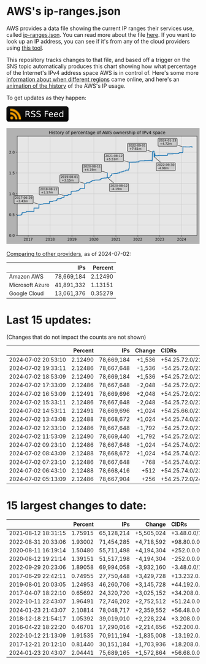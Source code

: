 # AWS's ip-ranges.json

AWS provides a data file showing the current IP ranges their
services use, called [ip-ranges.json](https://ip-ranges.amazonaws.com/ip-ranges.json).
You can read more about the file [here](https://docs.aws.amazon.com/general/latest/gr/aws-ip-ranges.html).
If you want to look up an IP address, you can see if it's from any of the cloud providers using [this tool](https://cloud-ips.s3-us-west-2.amazonaws.com/index.html).

This repository tracks changes to that file, and based off a trigger on the SNS 
topic automatically produces this chart showing how what percentage of the 
Internet's IPv4 address space AWS is in control of.  Here's some 
more [information about when different regions](announces.md) came 
online, and here's an [animation of the history](https://youtu.be/Su25yl7eol8) 
of the AWS's IP usage.

To get updates as they happen:

[![RSS Icon](images/rss_badge.svg)](https://raw.githubusercontent.com/seligman/aws-ip-ranges/master/rss.xml)

![History of AWS](history_count.svg)

[Comparing to other providers](https://github.com/seligman/cloud_sizes), as of 2024-07-02:

| | IPs | Percent |
| --- | ---: | ---: |
| Amazon AWS | 78,669,184 | 2.12490 |
| Microsoft Azure | 41,891,332 | 1.13151 |
| Google Cloud | 13,061,376 | 0.35279 |


# Last 15 updates:

(Changes that do not impact the counts are not shown)

| | Percent | IPs | Change | CIDRs |
| :--- | ---: | ---: | ---: | :--- |
| 2024&#8209;07&#8209;02&nbsp;20:53:10 | 2.12490 | 78,669,184 | +1,536 | +54.25.72.0/22,&nbsp;+54.25.76.0/23 |
| 2024&#8209;07&#8209;02&nbsp;19:33:11 | 2.12486 | 78,667,648 | -1,536 | -54.25.72.0/22,&nbsp;-54.25.76.0/23 |
| 2024&#8209;07&#8209;02&nbsp;18:53:09 | 2.12490 | 78,669,184 | +1,536 | +54.25.72.0/22,&nbsp;+54.25.76.0/23 |
| 2024&#8209;07&#8209;02&nbsp;17:33:09 | 2.12486 | 78,667,648 | -2,048 | -54.25.72.0/22,&nbsp;-54.25.76.0/23,&nbsp;-54.25.66.0/24,&nbsp;... |
| 2024&#8209;07&#8209;02&nbsp;16:53:09 | 2.12491 | 78,669,696 | +2,048 | +54.25.72.0/22,&nbsp;+54.25.76.0/23,&nbsp;+54.25.66.0/24,&nbsp;... |
| 2024&#8209;07&#8209;02&nbsp;15:33:11 | 2.12486 | 78,667,648 | -2,048 | -54.25.72.0/22,&nbsp;-54.25.66.0/23,&nbsp;-54.25.68.0/24,&nbsp;... |
| 2024&#8209;07&#8209;02&nbsp;14:53:11 | 2.12491 | 78,669,696 | +1,024 | +54.25.66.0/23,&nbsp;+54.25.72.0/23,&nbsp;+54.25.77.0/24,&nbsp;... |
| 2024&#8209;07&#8209;02&nbsp;13:43:08 | 2.12488 | 78,668,672 | +1,024 | +54.25.74.0/23,&nbsp;+54.25.68.0/24,&nbsp;+54.25.76.0/24 |
| 2024&#8209;07&#8209;02&nbsp;12:33:10 | 2.12486 | 78,667,648 | -1,792 | -54.25.72.0/22,&nbsp;-54.25.66.0/24,&nbsp;-54.25.68.0/24,&nbsp;... |
| 2024&#8209;07&#8209;02&nbsp;11:53:09 | 2.12490 | 78,669,440 | +1,792 | +54.25.72.0/22,&nbsp;+54.25.66.0/24,&nbsp;+54.25.68.0/24,&nbsp;... |
| 2024&#8209;07&#8209;02&nbsp;09:23:10 | 2.12486 | 78,667,648 | -1,024 | -54.25.74.0/23,&nbsp;-54.25.66.0/24,&nbsp;-54.25.76.0/24 |
| 2024&#8209;07&#8209;02&nbsp;08:43:09 | 2.12488 | 78,668,672 | +1,024 | +54.25.74.0/23,&nbsp;+54.25.66.0/24,&nbsp;+54.25.76.0/24 |
| 2024&#8209;07&#8209;02&nbsp;07:23:10 | 2.12486 | 78,667,648 | -768 | -54.25.74.0/23,&nbsp;-54.25.76.0/24 |
| 2024&#8209;07&#8209;02&nbsp;06:43:10 | 2.12488 | 78,668,416 | +512 | +54.25.74.0/23,&nbsp;+54.25.76.0/24,&nbsp;-54.25.72.0/24 |
| 2024&#8209;07&#8209;02&nbsp;05:13:09 | 2.12486 | 78,667,904 | +256 | +54.25.72.0/24 |


# 15 largest changes to date:

| | Percent | IPs | Change | CIDRs |
| :--- | ---: | ---: | ---: | :--- |
| 2021&#8209;08&#8209;12&nbsp;18:31:15 | 1.75915 | 65,128,214 | +5,505,024 | +3.48.0.0/12,&nbsp;+35.96.0.0/12,&nbsp;+3.152.0.0/13,&nbsp;... |
| 2022&#8209;08&#8209;31&nbsp;20:33:06 | 1.93002 | 71,454,285 | +4,718,592 | +98.80.0.0/12,&nbsp;+184.32.0.0/12,&nbsp;+13.184.0.0/13,&nbsp;... |
| 2020&#8209;08&#8209;11&nbsp;16:19:14 | 1.50480 | 55,711,498 | +4,194,304 | +252.0.0.0/10 |
| 2020&#8209;08&#8209;12&nbsp;19:21:14 | 1.39151 | 51,517,198 | -4,194,304 | -252.0.0.0/10 |
| 2022&#8209;09&#8209;29&nbsp;20:23:06 | 1.89058 | 69,994,058 | -3,932,160 | -3.48.0.0/12,&nbsp;-35.96.0.0/12,&nbsp;-3.240.0.0/13,&nbsp;... |
| 2017&#8209;06&#8209;29&nbsp;22:42:11 | 0.74955 | 27,750,448 | +3,429,728 | +13.232.0.0/13,&nbsp;+34.240.0.0/13,&nbsp;+35.168.0.0/13,&nbsp;... |
| 2019&#8209;08&#8209;01&nbsp;20:03:05 | 1.24953 | 46,260,706 | +3,145,728 | +44.192.0.0/10,&nbsp;-3.192.0.0/12 |
| 2017&#8209;04&#8209;07&nbsp;18:22:10 | 0.65692 | 24,320,720 | +3,025,152 | +34.208.0.0/12,&nbsp;+34.224.0.0/12,&nbsp;+13.58.0.0/15,&nbsp;... |
| 2022&#8209;10&#8209;11&nbsp;22:43:07 | 1.96491 | 72,746,202 | +2,752,512 | +51.24.0.0/13,&nbsp;+57.104.0.0/13,&nbsp;+51.20.0.0/14,&nbsp;... |
| 2024&#8209;01&#8209;23&nbsp;21:43:07 | 2.10814 | 78,048,717 | +2,359,552 | +56.48.0.0/13,&nbsp;+16.28.0.0/14,&nbsp;+16.64.0.0/14,&nbsp;... |
| 2018&#8209;12&#8209;18&nbsp;21:54:17 | 1.05392 | 39,019,010 | +2,228,224 | +3.208.0.0/12,&nbsp;+3.224.0.0/12,&nbsp;+13.48.0.0/15 |
| 2016&#8209;04&#8209;22&nbsp;18:22:20 | 0.46701 | 17,290,016 | +2,214,656 | +52.200.0.0/13,&nbsp;+52.208.0.0/13,&nbsp;+52.36.0.0/14,&nbsp;... |
| 2022&#8209;10&#8209;12&nbsp;21:13:09 | 1.91535 | 70,911,194 | -1,835,008 | -13.192.0.0/13,&nbsp;-16.28.0.0/14,&nbsp;-40.172.0.0/14,&nbsp;... |
| 2017&#8209;12&#8209;21&nbsp;20:12:10 | 0.81440 | 30,151,184 | +1,703,936 | +18.208.0.0/13,&nbsp;+18.204.0.0/14,&nbsp;+18.224.0.0/14,&nbsp;... |
| 2024&#8209;01&#8209;23&nbsp;20:43:07 | 2.04441 | 75,689,165 | +1,572,864 | +56.68.0.0/14,&nbsp;+56.128.0.0/14,&nbsp;+56.136.0.0/14,&nbsp;... |
